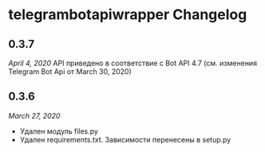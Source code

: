 telegrambotapiwrapper Changelog
=================
0.3.7
------
*April 4, 2020*
API приведено в соответствие с Bot API 4.7 (см. изменения Telegram Bot Api от March 30, 2020)

0.3.6
------
*March 27, 2020*

* Удален модуль files.py
* Удален requirements.txt. Зависимости перенесены в setup.py